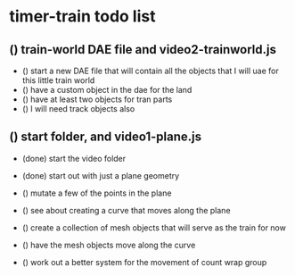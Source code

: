 # timer-train todo list

## () train-world DAE file and video2-trainworld.js
* () start a new DAE file that will contain all the objects that I will uae for this little train world
* () have a custom object in the dae for the land
* () have at least two objects for tran parts
* () I will need track objects also

## () start folder, and video1-plane.js
* (done) start the video folder
* (done) start out with just a plane geometry

* () mutate a few of the points in the plane
* () see about creating a curve that moves along the plane

* () create a collection of mesh objects that will serve as the train for now
* () have the mesh objects move along the curve

* () work out a better system for the movement of count wrap group
